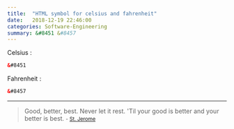 ```yaml
---
title:  "HTML symbol for celsius and fahrenheit"
date:   2018-12-19 22:46:00
categories: Software-Engineering
summary: &#8451 &#8457
---
```


Celsius :

```html
&#8451
```

Fahrenheit :

```html
&#8457
```

---
> Good, better, best. Never let it rest. 'Til your good is better and your better is best.
> <small>- [St. Jerome](https://www.brainyquote.com/quotes/st_jerome_389605)</small>